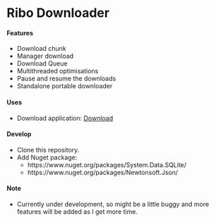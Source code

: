 # Ribo Downloader

<h4>Features</h4>
<ul>
	<li>Download chunk
	<li>Manager download
	<li>Download Queue
    <li>Multithreaded optimisations
    <li>Pause and resume the downloads
    <li>Standalone portable downloader
</ul>

<h4>Uses</h4>
<ul>
    <li>Download application: <a href="https://www.fshare.vn/file/16JUE7GITD32">Download</a>
</ul>

<h4>Develop</h4>
<ul>
    <li>Clone this repository. 
    <li>Add Nuget package: 
	<ul>
		<li>https://www.nuget.org/packages/System.Data.SQLite/
		<li>https://www.nuget.org/packages/Newtonsoft.Json/
	</ul>
</ul>
<h4>Note</h4>
<ul>
    <li>Currently under development, so might be a little buggy and more features will be added as I get more time.
</ul>
